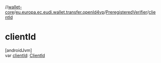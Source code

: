 //[wallet-core](../../../index.md)/[eu.europa.ec.eudi.wallet.transfer.openId4vp](../index.md)/[PreregisteredVerifier](index.md)/[clientId](client-id.md)

# clientId

[androidJvm]\
var [clientId](client-id.md): [ClientId](../-client-id/index.md)
